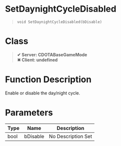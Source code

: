 # SetDaynightCycleDisabled
> `void SetDaynightCycleDisabled(bDisable)`
# Class
> __✔ Server: CDOTABaseGameMode__  
> __✖ Client: undefined__  
# Function Description
Enable or disable the day/night cycle.
# Parameters
Type|Name|Description
--|--|--
bool|bDisable|No Description Set
